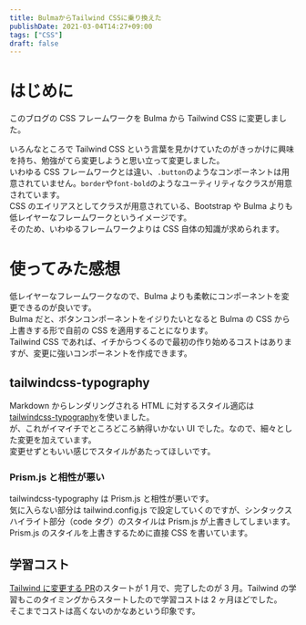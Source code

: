 ```yaml
---
title: BulmaからTailwind CSSに乗り換えた
publishDate: 2021-03-04T14:27+09:00
tags: ["CSS"]
draft: false
---
```


# はじめに

このブログの CSS フレームワークを Bulma から Tailwind CSS に変更しました。

いろんなところで Tailwind CSS という言葉を見かけていたのがきっかけに興味を持ち、勉強がてら変更しようと思い立って変更しました。  
いわゆる CSS フレームワークとは違い、`.button`のようなコンポーネントは用意されていません。`border`や`font-bold`のようなユーティリティなクラスが用意されています。  
CSS のエイリアスとしてクラスが用意されている、Bootstrap や Bulma よりも低レイヤーなフレームワークというイメージです。  
そのため、いわゆるフレームワークよりは CSS 自体の知識が求められます。

# 使ってみた感想

低レイヤーなフレームワークなので、Bulma よりも柔軟にコンポーネントを変更できるのが良いです。  
Bulma だと、ボタンコンポーネントをイジりたいとなると Bulma の CSS から上書きする形で自前の CSS を適用することになります。  
Tailwind CSS であれば、イチからつくるので最初の作り始めるコストはありますが、変更に強いコンポーネントを作成できます。

## tailwindcss-typography

Markdown からレンダリングされる HTML に対するスタイル適応は[tailwindcss-typography](https://github.com/tailwindlabs/tailwindcss-typography)を使いました。  
が、これがイマイチでところどころ納得いかない UI でした。なので、細々とした変更を加えています。  
変更せずともいい感じでスタイルがあたってほしいです。

### Prism.js と相性が悪い

tailwindcss-typography は Prism.js と相性が悪いです。  
気に入らない部分は tailwind.config.js で設定していくのですが、シンタックスハイライト部分（code タグ）のスタイルは Prism.js が上書きしてしまいます。  
Prism.js のスタイルを上書きするために直接 CSS を書いています。

## 学習コスト

[Tailwind に変更する PR](https://github.com/70-10/blog/pull/219)のスタートが 1 月で、完了したのが 3 月。Tailwind の学習もこのタイミングからスタートしたので学習コストは 2 ヶ月ほどでした。  
そこまでコストは高くないのかなあという印象です。
